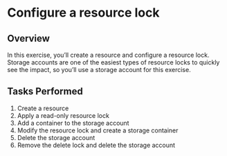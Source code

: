 # Configure a resource lock

## Overview
In this exercise, you’ll create a resource and configure a resource lock. Storage accounts are one of the easiest types of resource locks to quickly see the impact, so you’ll use a storage account for this exercise.

## Tasks Performed
1. Create a resource
2. Apply a read-only resource lock
3. Add a container to the storage account
4. Modify the resource lock and create a storage container
5. Delete the storage account
6. Remove the delete lock and delete the storage account

